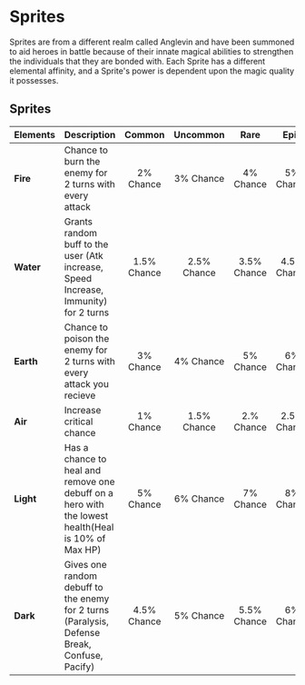 # Sprites

Sprites are from a different realm called Anglevin and have been summoned to aid heroes in battle because of their innate magical abilities to strengthen the individuals that they are bonded with. Each Sprite has a different elemental affinity, and a Sprite's power is dependent upon the magic quality it possesses.

## Sprites

| **Elements** | **Description**                                                                                    |  **Common** | **Uncommon** |   **Rare**  |   **Epic**  | **Legendary** |  **Mythic** | **Exotic** |
| ------------ | -------------------------------------------------------------------------------------------------- | :---------: | :----------: | :---------: | :---------: | :-----------: | :---------: | :--------: |
| **Fire**     | Chance to burn the enemy for 2 turns with every attack                                             |  2% Chance  |   3% Chance  |  4% Chance  |  5% Chance  |   6% Chance   |  7% Chance  |  9% Chance |
| **Water**    | Grants random buff to the user (Atk increase, Speed Increase, Immunity) for 2 turns                | 1.5% Chance |  2.5% Chance | 3.5% Chance | 4.5% Chance |  5.5% Chance  | 6.5% Chance |  8% Chance |
| **Earth**    | Chance to poison the enemy for 2 turns with every attack you recieve                               |  3% Chance  |   4% Chance  |  5% Chance  |  6% Chance  |   7% Chance   |  8% Chance  | 10% Chance |
| **Air**      | Increase critical chance                                                                           |  1% Chance  |  1.5% Chance |  2.% Chance | 2.5% Chance |   3% Chance   | 3.5% Chance |  5% Chance |
| **Light**    | Has a chance to heal and remove one debuff on a hero with the lowest health(Heal is 10% of Max HP) |  5% Chance  |   6% Chance  |  7% Chance  |  8% Chance  |   9% Chance   |  10% Chance | 12% Chance |
| **Dark**     | Gives one random debuff to the enemy for 2 turns (Paralysis, Defense Break, Confuse, Pacify)       | 4.5% Chance |   5% Chance  | 5.5% Chance |  6% Chance  |  6.5% Chance  |  7% Chance  |  9% Chance |

